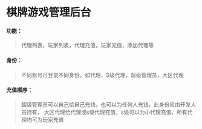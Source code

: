 # 棋牌游戏管理后台
 #### 功能：
 >代理列表，玩家列表，代理充值，玩家充值，添加代理等


 #### 身份：
 >不同账号可登录不同身份，如代理，S级代理，超级管理员，大区代理


 #### 充值顺序：
 >超级管理员可以自己给自己充钱，也可以为任何人充钱，此身份应由开发人员持有，
 >大区代理给代理或s级代理充值，s级可以为小代理充值，所有代理均可为玩家充值
